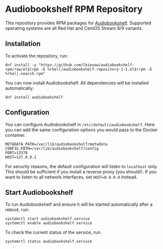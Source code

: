 # Audiobookshelf RPM Repository

This repository provides RPM packages for [Audiobookshelf](https://www.audiobookshelf.org/).
Supported operating systems are all Red Hat and CentOS Stream 8/9 variants.

## Installation

To activate the repository, run:

```
dnf install -y "https://github.com/lkiesow/audiobookshelf-rpm/raw/el$(rpm -E %rhel)/audiobookshelf-repository-1-1.el$(rpm -E %rhel).noarch.rpm"
```

You can now install Audiobookshelf.
All dependencies will be installed automatically:

```
dnf install audiobookshelf
```


## Configuration

You can configure Audiobookshelf in `/etc/default/audiobookshelf`.
Here you can add the same configuration options you would pass to the Docker container.

```properties
METADATA_PATH=/var/lib/audiobookshelf/metadata
CONFIG_PATH=/var/lib/audiobookshelf/config
PORT=13378
HOST=127.0.0.1
```

For security reasons, the default configuration will listen to `localhost` only.
This should be sufficient if you install a reverse proxy (you should!).
If you want to listen to all network interfaces, set `HOST=0.0.0.0` instead.


## Start Audiobookshelf

To run Audiobookshelf and ensure it will be started automatically after a reboot, run:

```
systemctl start audiobookshelf.service
systemctl enable audiobookshelf.service
```

To check the current status of the service, run:

```
systemctl status audiobookshelf.service
```
